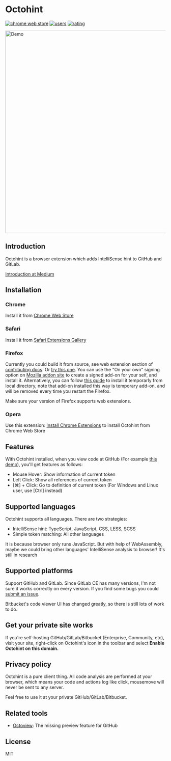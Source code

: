 # Octohint

[![chrome web store](https://img.shields.io/chrome-web-store/v/hbkpjkfdheainjkkebeoofkpgddnnbpk.svg)](https://chrome.google.com/webstore/detail/hbkpjkfdheainjkkebeoofkpgddnnbpk)
[![users](https://img.shields.io/chrome-web-store/d/hbkpjkfdheainjkkebeoofkpgddnnbpk.svg)](https://chrome.google.com/webstore/detail/hbkpjkfdheainjkkebeoofkpgddnnbpk)
[![rating](https://img.shields.io/chrome-web-store/stars/hbkpjkfdheainjkkebeoofkpgddnnbpk.svg)](https://chrome.google.com/webstore/detail/hbkpjkfdheainjkkebeoofkpgddnnbpk)

<img src="assets/demo.gif" alt="Demo" width="636" />

## Introduction

Octohint is a browser extension which adds IntelliSense hint to GitHub and
GitLab.

[Introduction at Medium](https://medium.com/@pd4d10/introducing-octohint-e1a3e4b80c47)

## Installation

### Chrome

Install it from
[Chrome Web Store](https://chrome.google.com/webstore/detail/octohint/hbkpjkfdheainjkkebeoofkpgddnnbpk)

### Safari

Install it from
[Safari Extensions Gallery](https://safari-extensions.apple.com/details/?id=com.pd4d10.octohint-2FFP8Y4P2A)

### Firefox

Currently you could build it from source, see web extension section of
[contributing docs](CONTRIBUTING.md). Or
[try this one](https://github.com/pd4d10/octohint/issues/24#issuecomment-450467200).
You can use the "On your own" signing option on
[Mozilla addon site](https://addons.mozilla.org/en-US/developers/addon/submit/distribution)
to create a signed add-on for your self, and install it. Alternatively, you can
follow
[this guide](https://developer.mozilla.org/en-US/Add-ons/WebExtensions/Temporary_Installation_in_Firefox)
to install it temporarly from local directory, note that add-on installed this
way is temporary add-on, and will be removed every time you restart the Firefox.

Make sure your version of Firefox supports web extensions.

### Opera

Use this extension:
[Install Chrome Extensions](https://addons.opera.com/en/extensions/details/download-chrome-extension-9/)
to install Octohint from Chrome Web Store

## Features

With Octohint installed, when you view code at GitHub (For example
[this demo](https://github.com/pd4d10/octohint/blob/master/assets/demo.ts)),
you'll get features as follows:

- Mouse Hover: Show information of current token
- Left Click: Show all references of current token
- [⌘] + Click: Go to definition of current token (For Windows and Linux user,
  use [Ctrl] instead)

## Supported languages

Octohint supports all languages. There are two strategies:

- IntelliSense hint: TypeScript, JavaScript, CSS, LESS, SCSS
- Simple token matching: All other languages

It is because browser only runs JavaScript. But with help of WebAssembly, maybe
we could bring other languages' IntelliSense analysis to browser! It's still in
research

## Supported platforms

Support GitHub and GitLab. Since GitLab CE has many versions, I'm not sure it
works correctly on every version. If you find some bugs you could
[submit an issue](https://github.com/pd4d10/octohint/issues/new).

Bitbucket's code viewer UI has changed greatly, so there is still lots of work
to do.

## Get your private site works

If you're self-hosting GitHub/GitLab/Bitbucket (Enterprise, Community, etc),
visit your site, right-click on Octohint's icon in the toolbar and select
**Enable Octohint on this domain.**

## Privacy policy

Octohint is a pure client thing. All code analysis are performed at your
browser, which means your code and actions log like click, mousemove will never
be sent to any server.

Feel free to use it at your private GitHub/GitLab/Bitbucket.

## Related tools

- [Octoview](https://github.com/pd4d10/octoview): The missing preview feature
  for GitHub

## License

MIT
